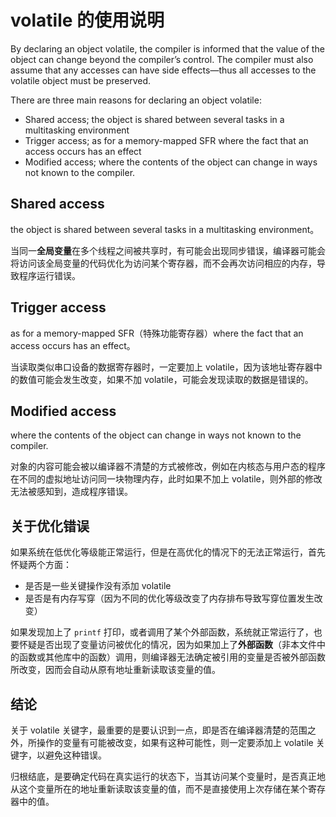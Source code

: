 # volatile 的使用说明


By declaring an object volatile, the compiler is informed that the value of the object can change beyond the compiler’s control. The compiler must also assume that any accesses can have side effects—thus all accesses to the volatile object must be preserved.

There are three main reasons for declaring an object volatile:

- Shared access; the object is shared between several tasks in a multitasking environment
- Trigger access; as for a memory-mapped SFR where the fact that an access occurs
has an effect
-  Modified access; where the contents of the object can change in ways not known to
the compiler.

## Shared access

the object is shared between several tasks in a multitasking environment。

当同一**全局变量**在多个线程之间被共享时，有可能会出现同步错误，编译器可能会将访问该全局变量的代码优化为访问某个寄存器，而不会再次访问相应的内存，导致程序运行错误。

## Trigger access

as for a memory-mapped SFR（特殊功能寄存器）where the fact that an access occurs has an effect。

当读取类似串口设备的数据寄存器时，一定要加上 volatile，因为该地址寄存器中的数值可能会发生改变，如果不加 volatile，可能会发现读取的数据是错误的。

## Modified access

where the contents of the object can change in ways not known to the compiler.

对象的内容可能会被以编译器不清楚的方式被修改，例如在内核态与用户态的程序在不同的虚拟地址访问同一块物理内存，此时如果不加上 volatile，则外部的修改无法被感知到，造成程序错误。

## 关于优化错误

如果系统在低优化等级能正常运行，但是在高优化的情况下的无法正常运行，首先怀疑两个方面：

- 是否是一些关键操作没有添加 volatile
- 是否是有内存写穿（因为不同的优化等级改变了内存排布导致写穿位置发生改变）

如果发现加上了 `printf` 打印，或者调用了某个外部函数，系统就正常运行了，也要怀疑是否出现了变量访问被优化的情况，因为如果加上了**外部函数**（非本文件中的函数或其他库中的函数）调用，则编译器无法确定被引用的变量是否被外部函数所改变，因而会自动从原有地址重新读取该变量的值。

## 结论

关于 volatile 关键字，最重要的是要认识到一点，即是否在编译器清楚的范围之外，所操作的变量有可能被改变，如果有这种可能性，则一定要添加上 volatile 关键字，以避免这种错误。

归根结底，是要确定代码在真实运行的状态下，当其访问某个变量时，是否真正地从这个变量所在的地址重新读取该变量的值，而不是直接使用上次存储在某个寄存器中的值。

